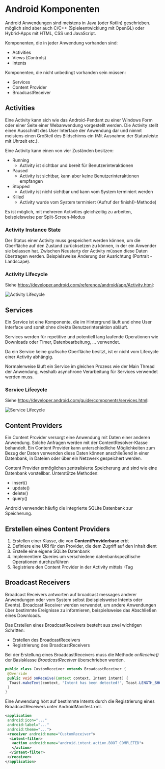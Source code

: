 # Android Komponenten

Android Anwendungen sind meistens in Java (oder Kotlin) geschrieben.
möglich sind aber auch C/C++ (Spieleentwicklung mit OpenGL) oder Hybrid-Apps mit HTML, CSS und JavaScript.

Komponenten, die in jeder Anwendung vorhanden sind:

* Activities
* Views (Controls)
* Intents

Komponenten, die nicht unbedingt vorhanden sein müssen:

* Services
* Content Provider
* BroadcastReceiver

## Activities

Eine Activity kann sich wie das Android-Pendant zu einer Windows Form oder einer Seite einer Webanwendung vorgestellt werden.
Die Activity stellt einen Ausschnitt des User Interface der Anwendung dar und nimmt meistens einen Großteil des Bildschirms ein (Mit Ausnahme der Statusleiste mit Uhrzeit etc.).

Eine Activity kann einen von vier Zuständen besitzen:

* Running
  * Activity ist sichtbar und bereit für Benutzerinteraktionen
* Paused
  * Activity ist sichtbar, kann aber keine Benutzerinteraktionen empfangen
* Stopped
  * Activity ist nicht sichtbar und kann vom System terminiert werden
* Killed
  * Activity wurde vom System terminiert (Aufruf der finish()-Methode)


Es ist möglich, mit mehreren Activities gleichzeitig zu arbeiten, beispielsweise per Split-Screen-Modus

### Activity Instance State

Der Status einer Activity muss gespeichert werden können, um die Oberfläche auf den Zustand zurücksetzen zu können,
in der ein Anwender sie belassen hat. Zwischen Neustarts der Activity müssen diese Daten übertragen werden.
Beispielsweise Änderung der Ausrichtung (Portrait - Landscape).

### Activity Lifecycle

Siehe https://developer.android.com/reference/android/app/Activity.html:

![Activity Lifecycle](https://developer.android.com/images/activity_lifecycle.png)


## Services

Ein Service ist eine Komponente, die im Hintergrund läuft und ohne User Interface und somit ohne direkte Benutzerinteraktion abläuft.

Services werden für repetitive und potentiell lang laufende Operationen wie Downloads oder Timer, Datenbearbeitung, ... verwendet.

Da ein Service keine grafische Oberfläche besitzt, ist er nicht vom Lifecycle einer Activity abhängig.

Normalerweise läuft ein Service im gleichen Prozess wie der Main Thread der Anwendung, weshalb asynchrone Verarbeitung für Services verwendet werden muss.

### Service Lifecycle

Siehe https://developer.android.com/guide/components/services.html:

![Service Lifecycle](https://developer.android.com/images/service_lifecycle.png)


## Content Providers

Ein Content Provider versorgt eine Anwendung mit Daten einer anderen Anwendung.
Solche Anfragen werden mit der ContentResolver-Klasse behandelt.
Ein Content Provider kann unterschiedliche Möglichkeiten zum Bezug der Daten verwenden
diese Daten können anschließend in einer Datenbank, in Dateien oder über ein Netzwerk gespeichert werden.

Content Provider ermöglichen zentralisierte Speicherung und sind wie eine Datenbank vorstellbar.
Unterstütze Methoden:
* insert()
* update()
* delete()
* query()

Android verwendet häufig die integrierte SQLite Datenbank zur Speicherung.

## Erstellen eines Content Providers

1. Erstellen einer Klasse, die von **ContentProviderbase** erbt
2. Definiere eine URI für den Provider, die dem Zugriff auf den Inhalt dient
3. Erstelle eine eigene SQLite Datenbank
4. Implementiere Queries um verschiedene datenbankspezifische Operationen durchzuführen
5. Registriere den Content Provider in der Activity mittels <provider>-Tag

## Broadcast Receivers

Broadcast Receivers antworten auf broadcast messages anderer Anwendungen oder vom System selbst (beispielsweise Intents oder Events). Broadcast Receiver werden verwendet, um andere Anwendungen über bestimmte Ereignisse zu informieren, beispielsweise das Abschließen eines Downloads.

Das Erstellen eines BroadcastReceivers besteht aus zwei wichtigen Schritten:

* Erstellen des BroadcastReceivers
* Registrierung des BroadcastReceivers

Bei der Erstellung eines BroadcastReceivers muss die Methode *onReceive()* der Basisklasse *BroadcastReceiver* überschrieben werden.

```Java
public class CustomReceiver extends BroadcastReceiver {
 @Override
 public void onReceive(Context context, Intent intent) {
  Toast.makeText(context, "Intent has been detected!", Toast.LENGTH_SHORT).show();
 }
}
```

Eine Anwendung hört auf bestimmte Intents durch die Registrierung eines BroadcastReceivers unter AndroidManifest.xml.

```XML
<application
 android:icon="..."
 android:label="..."
 android:theme="...">
 <receiver android:name="CustomReceiver">
  <intent-filter>
   <action android:name="android.intent.action.BOOT_COMPLETED">
   </action>
  </intent-filter>
 </receiver>
</application>
```
